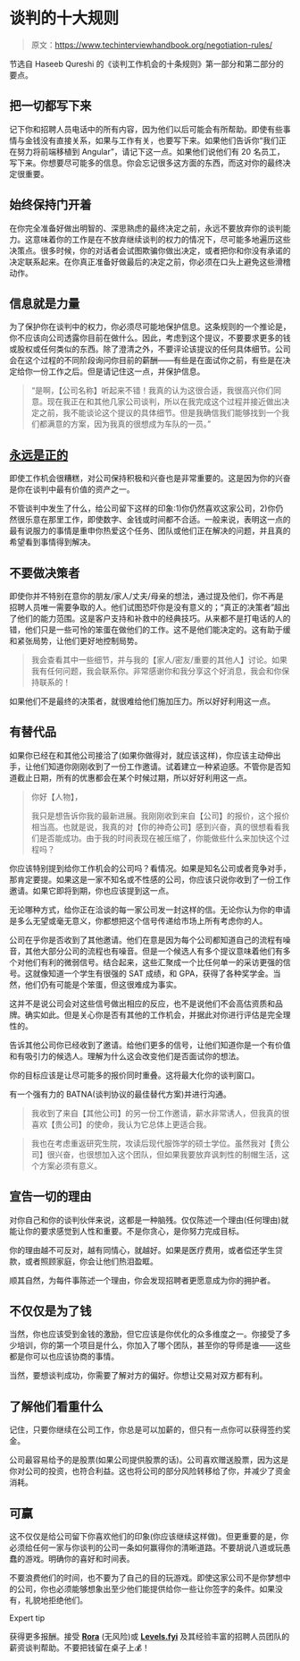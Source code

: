 # 谈判的十大规则

> 原文：<https://www.techinterviewhandbook.org/negotiation-rules/>



节选自 Haseeb Qureshi 的《谈判工作机会的十条规则》第一部分和第二部分的要点。

## 把一切都写下来[](#get-everything-in-writing "Direct link to heading")

记下你和招聘人员电话中的所有内容，因为他们以后可能会有所帮助。即使有些事情与金钱没有直接关系，如果与工作有关，也要写下来。如果他们告诉你“我们正在努力将前端移植到 Angular”，请记下这一点。如果他们说他们有 20 名员工，写下来。你想要尽可能多的信息。你会忘记很多这方面的东西，而这对你的最终决定很重要。

## 始终保持门开着[](#always-keep-the-door-open "Direct link to heading")

在你完全准备好做出明智的、深思熟虑的最终决定之前，永远不要放弃你的谈判能力。这意味着你的工作是在不放弃继续谈判的权力的情况下，尽可能多地遍历这些决策点。很多时候，你的对话者会试图欺骗你做出决定，或者把你和你没有承诺的决定联系起来。在你真正准备好做最后的决定之前，你必须在口头上避免这些滑稽动作。

## 信息就是力量[](#information-is-power "Direct link to heading")

为了保护你在谈判中的权力，你必须尽可能地保护信息。这条规则的一个推论是，你不应该向公司透露你目前在做什么。因此，考虑到这个提议，不要要求更多的钱或股权或任何类似的东西。除了澄清之外，不要评论该提议的任何具体细节。公司会在这个过程的不同阶段询问你目前的薪酬——有些是在面试你之前，有些是在决定给你一份工作之后。但是请记住这一点，并保护信息。

> “是啊，【公司名称】听起来不错！我真的认为这很合适，我很高兴你们同意。现在我正在和其他几家公司谈判，所以在我完成这个过程并接近做出决定之前，我不能谈论这个提议的具体细节。但是我确信我们能够找到一个我们都满意的方案，因为我真的很想成为车队的一员。”

## [永远是正的](#always-be-positive "Direct link to heading")

即使工作机会很糟糕，对公司保持积极和兴奋也是非常重要的。这是因为你的兴奋是你在谈判中最有价值的资产之一。

不管谈判中发生了什么，给公司留下这样的印象:1)你仍然喜欢这家公司，2)你仍然很乐意在那里工作，即使数字、金钱或时间都不合适。一般来说，表明这一点的最有说服力的事情是重申你热爱这个任务、团队或他们正在解决的问题，并且真的希望看到事情得到解决。

## 不要做决策者[](#dont-be-the-decision-maker "Direct link to heading")

即使你并不特别在意你的朋友/家人/丈夫/母亲的想法，通过提及他们，你不再是招聘人员唯一需要争取的人。他们试图恐吓你是没有意义的；“真正的决策者”超出了他们的能力范围。这是客户支持和补救中的经典技巧。从来都不是打电话的人的错，他们只是一些可怜的笨蛋在做他们的工作。这不是他们能决定的。这有助于缓和紧张局势，让他们更好地控制局势。

> 我会查看其中一些细节，并与我的【家人/密友/重要的其他人】讨论。如果我有任何问题，我会联系你。非常感谢你和我分享这个好消息，我会和你保持联系的！

如果他们不是最终的决策者，就很难给他们施加压力。所以好好利用这一点。

## 有替代品[](#have-alternatives "Direct link to heading")

如果你已经在和其他公司接洽了(如果你做得对，就应该这样)，你应该主动伸出手，让他们知道你刚刚收到了一份工作邀请。试着建立一种紧迫感。不管你是否知道截止日期，所有的优惠都会在某个时候过期，所以好好利用这一点。

> 你好【人物】，
> 
> 我只是想告诉你我的最新进展。我刚刚收到来自【公司】的报价，这个报价相当高。也就是说，我真的对【你的神奇公司】感到兴奋，真的很想看看我们是否能成功。由于我的时间表现在被压缩了，你能做些什么来加快这个过程吗？

你应该特别提到给你工作机会的公司吗？看情况。如果是知名公司或者竞争对手，那肯定要提。如果这是一家不知名或不性感的公司，你应该只说你收到了一份工作邀请。如果它即将到期，你也应该提到这一点。

无论哪种方式，给你正在洽谈的每一家公司发一封这样的信。无论你认为你的申请是多么无望或毫无意义，你都想把这个信号传递给市场上所有考虑你的人。

公司在乎你是否收到了其他邀请。他们在意是因为每个公司都知道自己的流程有噪音，其他大部分公司的流程也有噪音。但是一个候选人有多个提议意味着他们有多个对他们有利的微弱信号。结合起来，这些汇聚成一个比任何单一的采访更强的信号。这就像知道一个学生有很强的 SAT 成绩，和 GPA，获得了各种奖学金。当然，他们仍有可能是个笨蛋，但这很难成为事实。

这并不是说公司会对这些信号做出相应的反应，也不是说他们不会高估资质和品牌。确实如此。但是关心你是否有其他的工作机会，并据此对你进行评估是完全理性的。

告诉其他公司你已经收到了邀请。给他们更多的信号，让他们知道你是一个有价值和有吸引力的候选人。理解为什么这会改变他们是否面试你的想法。

你的目标应该是让尽可能多的报价同时重叠。这将最大化你的谈判窗口。

有一个强有力的 BATNA(谈判协议的最佳替代方案)并进行沟通。

> 我收到了来自【其他公司】的另一份工作邀请，薪水非常诱人，但我真的很喜欢【贵公司】的使命，我认为它总体上更适合我。

> 我也在考虑重返研究生院，攻读后现代服饰学的硕士学位。虽然我对【贵公司】很兴奋，也很想加入这个团队，但如果我要放弃讽刺性的制帽生活，这个方案必须有意义。

## 宣告一切的理由[](#proclaim-reasons-for-everything "Direct link to heading")

对你自己和你的谈判伙伴来说，这都是一种脑残。仅仅陈述一个理由(任何理由)就能让你的要求感觉到人性和重要。不是你贪心，是你努力完成目标。

你的理由越不可反对，越有同情心，就越好。如果是医疗费用，或者偿还学生贷款，或者照顾家庭，你会让他们热泪盈眶。

顺其自然，为每件事陈述一个理由，你会发现招聘者更愿意成为你的拥护者。

## 不仅仅是为了钱[](#be-motivated-by-more-than-just-money "Direct link to heading")

当然，你也应该受到金钱的激励，但它应该是你优化的众多维度之一。你接受了多少培训，你的第一个项目是什么，你加入了哪个团队，甚至你的导师是谁——这些都是你可以也应该协商的事情。

当然，要想谈判成功，你需要了解对方的偏好。你想让交易对双方都有利。

## 了解他们看重什么[](#understand-what-they-value "Direct link to heading")

记住，只要你继续在公司工作，你总是可以加薪的，但只有一点你可以获得签约奖金。

公司最容易给予的是股票(如果公司提供股票的话)。公司喜欢赠送股票，因为这是你对公司的投资，也符合利益。这也将公司的部分风险转移给了你，并减少了资金消耗。

## 可赢[](#be-winnable "Direct link to heading")

这不仅仅是给公司留下你喜欢他们的印象(你应该继续这样做)。但更重要的是，你必须给任何一家与你谈判的公司一条如何赢得你的清晰道路。不要胡说八道或玩愚蠢的游戏。明确你的喜好和时间表。

不要浪费他们的时间，也不要为了自己的目的玩游戏。即使这家公司不是你梦想中的公司，你也必须能够想象出至少他们能提供给你一些让你签字的条件。如果没有，礼貌地拒绝他们。

Expert tip

获得更多报酬。接受 [**Rora**](https://www.teamrora.com/?utm_source=techinterviewhandbook&utm_medium=referral&utm_content=website_negotiation) (无风险)或 [**Levels.fyi**](https://www.levels.fyi/services/?ref=TechInterviewHandbook&utm_source=techinterviewhandbook&utm_medium=referral&utm_content=website_negotiation) 及其经验丰富的招聘人员团队的薪资谈判帮助。不要把钱留在桌子上💰！

